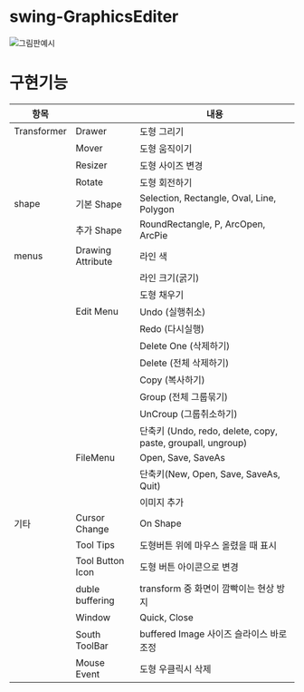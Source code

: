# swing-GraphicsEditer


![그림판예시](https://user-images.githubusercontent.com/81500474/174559007-68437466-93ba-41a1-9531-9159f9751cf2.png)


<h1> 구현기능 </h1>

|항목    |                |               내용                                 |
|----------|---------------------------|----------------------------------------------------------------------------|
|Transformer  | Drawer      |                    도형 그리기                                   |
|             | Mover       |                     도형 움직이기                        |
|             | Resizer     |                    도형 사이즈 변경                         |
|             | Rotate      |                     도형 회전하기                  |
|shape        | 기본 Shape   |        Selection, Rectangle, Oval, Line, Polygon                                        |
|             | 추가 Shape   |                   RoundRectangle, P, ArcOpen, ArcPie                                    |
|menus        | Drawing Attribute |                             라인 색                                        |
|             |                   |                              라인 크기(굵기)                                      |
|             |                   |                               도형 채우기                                      |
|             |      Edit Menu          |            Undo (실행취소)                                       |
|             |    |           Redo (다시실행)                                 |
|             |    |          Delete One (삭제하기)                                 |
||     |          Delete (전체 삭제하기)                               |
| |      |           Copy (복사하기)                          |
||       |          Group (전체 그룹묶기)                               |
||  |          UnCroup (그룹취소하기)                                |
|  |                |    단축키 (Undo, redo, delete, copy, paste, groupall, ungroup)               |
|  |  FileMenu |         Open, Save, SaveAs               |
|  |                |     단축키(New, Open, Save, SaveAs, Quit)        |
|  |                |       이미지 추가                   |
|기타  |   Cursor Change         |                   On Shape                                      |
| |  Tool Tips       |        도형버튼 위에 마우스 올렸을 때 표시                            |
| |     Tool Button Icon     |      도형 버튼 아이콘으로 변경            |
|  |   duble buffering     |       transform 중 화면이 깜빡이는 현상 방지       |
|  |  Window  |    Quick, Close        |
|  |  South ToolBar  |     buffered Image 사이즈 슬라이스 바로 조정      |
|  |  Mouse Event  |      도형 우클릭시 삭제      |
